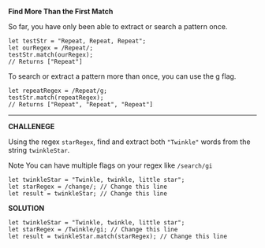 **Find More Than the First Match**

So far, you have only been able to extract or search a pattern once.

```
let testStr = "Repeat, Repeat, Repeat";
let ourRegex = /Repeat/;
testStr.match(ourRegex);
// Returns ["Repeat"]
```

To search or extract a pattern more than once, you can use the g flag.

```
let repeatRegex = /Repeat/g;
testStr.match(repeatRegex);
// Returns ["Repeat", "Repeat", "Repeat"]
```

---------------------

**CHALLENEGE**

Using the regex `starRegex`, find and extract both `"Twinkle"` words from the string `twinkleStar`.

Note
You can have multiple flags on your regex like `/search/gi`

```
let twinkleStar = "Twinkle, twinkle, little star";
let starRegex = /change/; // Change this line
let result = twinkleStar; // Change this line

```

**SOLUTION**

```
let twinkleStar = "Twinkle, twinkle, little star";
let starRegex = /Twinkle/gi; // Change this line
let result = twinkleStar.match(starRegex); // Change this line
```
